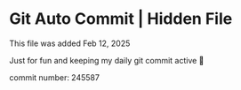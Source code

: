 # Git Auto Commit | Hidden File

This file was added Feb 12, 2025

Just for fun and keeping my daily git commit active 🤪

commit number: 245587
